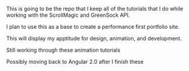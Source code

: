 This is going to be the repo that I keep all of the tutorials that I do while working with the ScrollMagic and GreenSock API.

I plan to use this as a base to create a performance first portfolio site.

This will display my apptitude for design, animation, and development.

Still working through these animation tutorials

Possibly moving back to Angular 2.0 after I finish these

